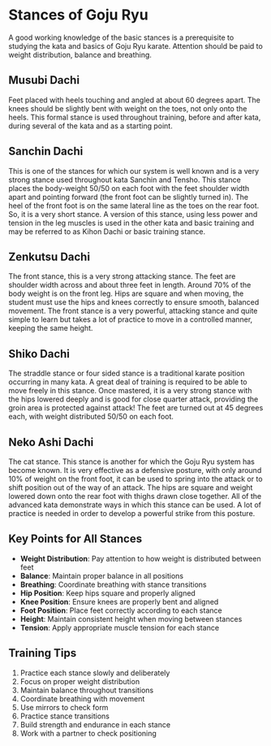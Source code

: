 # Stances of Goju Ryu

A good working knowledge of the basic stances is a prerequisite to studying the kata and basics of Goju Ryu karate. Attention should be paid to weight distribution, balance and breathing.

## Musubi Dachi

Feet placed with heels touching and angled at about 60 degrees apart. The knees should be slightly bent with weight on the toes, not only onto the heels. This formal stance is used throughout training, before and after kata, during several of the kata and as a starting point.

## Sanchin Dachi

This is one of the stances for which our system is well known and is a very strong stance used throughout kata Sanchin and Tensho. This stance places the body-weight 50/50 on each foot with the feet shoulder width apart and pointing forward (the front foot can be slightly turned in). The heel of the front foot is on the same lateral line as the toes on the rear foot. So, it is a very short stance. A version of this stance, using less power and tension in the leg muscles is used in the other kata and basic training and may be referred to as Kihon Dachi or basic training stance.

## Zenkutsu Dachi

The front stance, this is a very strong attacking stance. The feet are shoulder width across and about three feet in length. Around 70% of the body weight is on the front leg. Hips are square and when moving, the student must use the hips and knees correctly to ensure smooth, balanced movement. The front stance is a very powerful, attacking stance and quite simple to learn but takes a lot of practice to move in a controlled manner, keeping the same height.

## Shiko Dachi

The straddle stance or four sided stance is a traditional karate position occurring in many kata. A great deal of training is required to be able to move freely in this stance. Once mastered, it is a very strong stance with the hips lowered deeply and is good for close quarter attack, providing the groin area is protected against attack! The feet are turned out at 45 degrees each, with weight distributed 50/50 on each foot.

## Neko Ashi Dachi

The cat stance. This stance is another for which the Goju Ryu system has become known. It is very effective as a defensive posture, with only around 10% of weight on the front foot, it can be used to spring into the attack or to shift position out of the way of an attack. The hips are square and weight lowered down onto the rear foot with thighs drawn close together. All of the advanced kata demonstrate ways in which this stance can be used. A lot of practice is needed in order to develop a powerful strike from this posture.

## Key Points for All Stances

- **Weight Distribution**: Pay attention to how weight is distributed between feet
- **Balance**: Maintain proper balance in all positions
- **Breathing**: Coordinate breathing with stance transitions
- **Hip Position**: Keep hips square and properly aligned
- **Knee Position**: Ensure knees are properly bent and aligned
- **Foot Position**: Place feet correctly according to each stance
- **Height**: Maintain consistent height when moving between stances
- **Tension**: Apply appropriate muscle tension for each stance

## Training Tips

1. Practice each stance slowly and deliberately
2. Focus on proper weight distribution
3. Maintain balance throughout transitions
4. Coordinate breathing with movement
5. Use mirrors to check form
6. Practice stance transitions
7. Build strength and endurance in each stance
8. Work with a partner to check positioning 